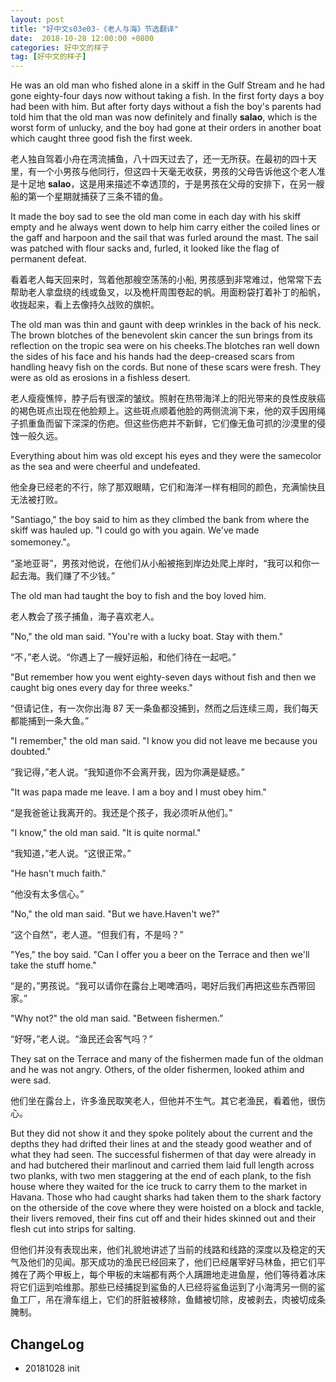 ```yaml
---
layout: post
title: "好中文s03e03-《老人与海》节选翻译"
date:  2018-10-28 12:00:00 +0800
categories: 好中文的样子
tag: [好中文的样子]
---   
```


He was an old man who fished alone in a skiff in the Gulf Stream and he had gone eighty-four days now without taking a fish.  In the first forty days a boy had been with him.  But after forty days without a fish the boy's parents had told him that the old man was now definitely and finally **salao**, which is the worst form of unlucky, and the boy had gone at their orders in another boat which caught three good fish the first week.

老人独自驾着小舟在湾流捕鱼，八十四天过去了，还一无所获。在最初的四十天里，有一个小男孩与他同行，但这四十天毫无收获，男孩的父母告诉他这个老人准是十足地 **salao**，这是用来描述不幸透顶的，于是男孩在父母的安排下，在另一艘船的第一个星期就捕获了三条不错的鱼。

It made the boy sad to see the old man come in each day with his skiff empty and he always went down to help him carry either the coiled lines or the gaff and harpoon and the sail that was furled around the mast.  The sail was patched with flour sacks and, furled, it looked like the flag of permanent defeat. 

看着老人每天回来时，驾着他那艘空荡荡的小船, 男孩感到非常难过，他常常下去帮助老人拿盘绕的线或鱼叉，以及桅杆周围卷起的帆。用面粉袋打着补丁的船帆，收拢起来，看上去像持久战败的旗帜。

The old man was thin and gaunt with deep wrinkles in the back of his neck. The brown blotches of the benevolent skin cancer the sun brings from its reflection on the tropic sea were on his cheeks.The blotches ran well down the sides of his face and his hands had the deep-creased scars from handling heavy fish on the cords. But none of these scars were fresh. They were as old as erosions in a fishless desert.

老人瘦瘦憔悴，脖子后有很深的皱纹。照射在热带海洋上的阳光带来的良性皮肤癌的褐色斑点出现在他脸颊上。这些斑点顺着他脸的两侧流淌下来，他的双手因用绳子抓重鱼而留下深深的伤疤。但这些伤疤并不新鲜，它们像无鱼可抓的沙漠里的侵蚀一般久远。

Everything about him was old except his eyes and they were the samecolor as the sea and were cheerful and undefeated.

他全身已经老的不行，除了那双眼睛，它们和海洋一样有相同的颜色，充满愉快且无法被打败。

"Santiago," the boy said to him as they climbed the bank from where the skiff was hauled up. "I could go with you again. We've made somemoney."。

“圣地亚哥”，男孩对他说，在他们从小船被拖到岸边处爬上岸时，“我可以和你一起去海。我们赚了不少钱。”

The old man had taught the boy to fish and the boy loved him.

老人教会了孩子捕鱼，海子喜欢老人。

"No," the old man said.  "You're with a lucky boat.  Stay with them."

“不，”老人说。“你遇上了一艘好运船，和他们待在一起吧。”

"But remember how you went eighty-seven days without fish and then we caught big ones every day for three weeks."

“但请记住，有一次你出海 87 天一条鱼都没捕到，然而之后连续三周，我们每天都能捕到一条大鱼。”

"I remember," the old man said.  "I know you did not leave me because you doubted."

“我记得，”老人说。“我知道你不会离开我，因为你满是疑惑。”

"It was papa made me leave.  I am a boy and I must obey him."

“是我爸爸让我离开的。我还是个孩子，我必须听从他们。”

"I know," the old man said.  "It is quite normal."

“我知道，”老人说。“这很正常。”

"He hasn't much faith."

“他没有太多信心。”

"No," the old man said. "But we have.Haven't we?"

“这个自然”，老人道。“但我们有，不是吗？”

 "Yes," the boy said. "Can I offer you a beer on the Terrace and then we'll take the stuff home."

“是的，”男孩说。“我可以请你在露台上喝啤酒吗，喝好后我们再把这些东西带回家。”

"Why not?" the old man said. "Between fishermen.”

“好呀，”老人说。“渔民还会客气吗？”

They sat on the Terrace and many of the fishermen made fun of the oldman and he was not angry. Others, of the older fishermen, looked athim and were sad. 

他们坐在露台上，许多渔民取笑老人，但他并不生气。其它老渔民，看着他，很伤心。

But they did not show it and they spoke politely about the current and the depths they had drifted their lines at and the steady good weather and of what they had seen. The successful fishermen of that day were already in and had butchered their marlinout and carried them laid full length across two planks, with two men staggering at the end of each plank, to the fish house where they waited for the ice truck to carry them to the market in Havana. Those who had caught sharks had taken them to the shark factory on the otherside of the cove where they were hoisted on a block and tackle, their livers removed, their fins cut off and their hides skinned out and their flesh cut into strips for salting.

但他们并没有表现出来，他们礼貌地讲述了当前的线路和线路的深度以及稳定的天气及他们的见闻。那天成功的渔民已经回来了，他们已经屠宰好马林鱼，把它们平摊在了两个甲板上，每个甲板的末端都有两个人蹒跚地走进鱼屋，他们等待着冰床将它们运到哈维那。那些已经捕捉到鲨鱼的人已经将鲨鱼运到了小海湾另一侧的鲨鱼工厂，吊在滑车组上，它们的肝脏被移除，鱼鳍被切除，皮被剥去，肉被切成条腌制。

## ChangeLog

- 20181028 init
